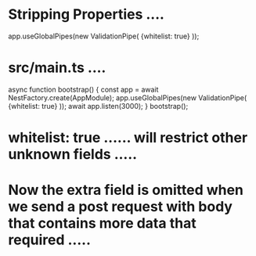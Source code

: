 
# Stripping Properties ....

 app.useGlobalPipes(new ValidationPipe(
    {whitelist: true}
  ));

# src/main.ts .... 
async function bootstrap() {
  const app = await NestFactory.create(AppModule);
  app.useGlobalPipes(new ValidationPipe(
    {whitelist: true}
  ));
  await app.listen(3000);
}
bootstrap();


# whitelist: true  ...... will restrict other unknown fields ..... 


# Now the extra field is omitted  when we send a post request with body that contains more data that required .....